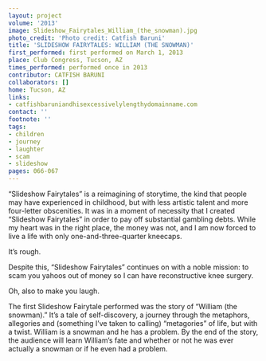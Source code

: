 ```yaml
---
layout: project
volume: '2013'
image: Slideshow_Fairytales_William_(the_snowman).jpg
photo_credit: 'Photo credit: Catfish Baruni'
title: 'SLIDESHOW FAIRYTALES: WILLIAM (THE SNOWMAN)'
first_performed: first performed on March 1, 2013
place: Club Congress, Tucson, AZ
times_performed: performed once in 2013
contributor: CATFISH BARUNI
collaborators: []
home: Tucson, AZ
links:
- catfishbaruniandhisexcessivelylengthydomainname.com
contact: ''
footnote: ''
tags:
- children
- journey
- laughter
- scam
- slideshow
pages: 066-067
---
```


“Slideshow Fairytales” is a reimagining of storytime, the kind that people may have experienced in childhood, but with less artistic talent and more four-letter obscenities. It was in a moment of necessity that I created “Slideshow Fairytales” in order to pay off substantial gambling debts. While my heart was in the right place, the money was not, and I am now forced to live a life with only one-and-three-quarter kneecaps.

It’s rough.

Despite this, “Slideshow Fairytales” continues on with a noble mission: to scam you yahoos out of money so I can have reconstructive knee surgery.

Oh, also to make you laugh.

The first Slideshow Fairytale performed was the story of “William (the snowman).” It’s a tale of self-discovery, a journey through the metaphors, allegories and (something I’ve taken to calling) “metagories” of life, but with a twist. William is a snowman and he has a problem. By the end of the story, the audience will learn William’s fate and whether or not he was ever actually a snowman or if he even had a problem.
